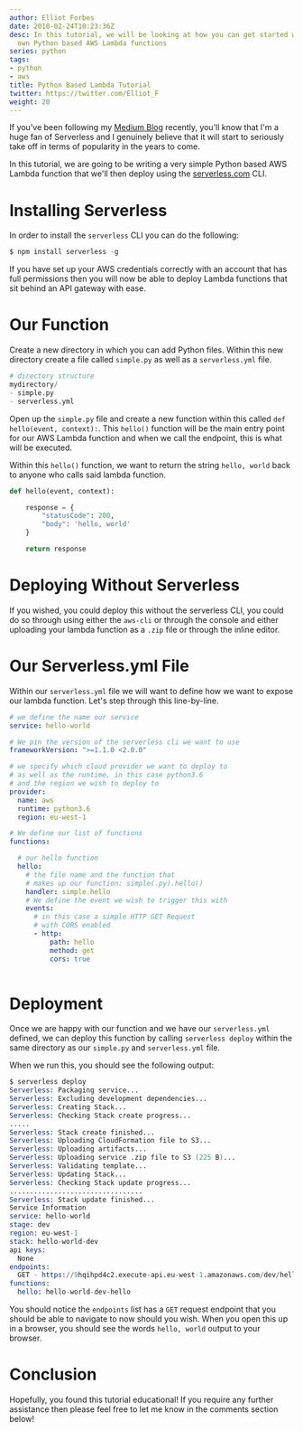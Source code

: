 ```yaml
---
author: Elliot Forbes
date: 2018-02-24T10:23:36Z
desc: In this tutorial, we will be looking at how you can get started writing your
  own Python based AWS Lambda functions
series: python
tags:
- python
- aws
title: Python Based Lambda Tutorial
twitter: https://twitter.com/Elliot_F
weight: 20
---
```


If you've been following my [Medium Blog](https://medium.com/@elliot_f) recently, you'll know that I'm a huge fan of Serverless and I genuinely believe that it will start to seriously take off in terms of popularity in the years to come.

In this tutorial, we are going to be writing a very simple Python based AWS Lambda function that we'll then deploy using the [serverless.com](https://serverless.com/) CLI.

# Installing Serverless

In order to install the `serverless` CLI you can do the following:

```s
$ npm install serverless -g
```    

If you have set up your AWS credentials correctly with an account that has full permissions then you will now be able to deploy Lambda functions that sit behind an API gateway with ease.

# Our Function

Create a new directory in which you can add Python files. Within this new directory create a file called `simple.py` as well as a `serverless.yml` file. 

```s
# directory structure
mydirectory/
- simple.py
- serverless.yml
```

Open up the `simple.py` file and create a new function within this called `def hello(event, context):`. This `hello()` function will be the main entry point for our AWS Lambda function and when we call the endpoint, this is what will be executed. 

Within this `hello()` function, we want to return the string `hello, world` back to anyone who calls said lambda function. 

```py
def hello(event, context):

    response = {
        "statusCode": 200,
        "body": 'hello, world'
    }

    return response
```

# Deploying Without Serverless

If you wished, you could deploy this without the serverless CLI, you could do so through using either the `aws-cli` or through the console and either uploading your lambda function as a `.zip` file or through the inline editor.

# Our Serverless.yml File

Within our `serverless.yml` file we will want to define how we want to expose our lambda function. Let's step through this line-by-line. 

```yaml
# we define the name our service
service: hello-world

# We pin the version of the serverless cli we want to use
frameworkVersion: ">=1.1.0 <2.0.0"

# we specify which cloud provider we want to deploy to
# as well as the runtime, in this case python3.6
# and the region we wish to deploy to
provider:
  name: aws
  runtime: python3.6
  region: eu-west-1

# We define our list of functions
functions:

  # our hello function
  hello:
    # the file name and the function that
    # makes up our function: simple(.py).hello()
    handler: simple.hello
    # We define the event we wish to trigger this with
    events:
      # in this case a simple HTTP GET Request
      # with CORS enabled 
      - http:
          path: hello
          method: get
          cors: true
          
```

# Deployment

Once we are happy with our function and we have our `serverless.yml` defined, we can deploy this function by calling `serverless deploy` within the same directory as our `simple.py` and `serverless.yml` file. 

When we run this, you should see the following output:

```s
$ serverless deploy
Serverless: Packaging service...
Serverless: Excluding development dependencies...
Serverless: Creating Stack...
Serverless: Checking Stack create progress...
.....
Serverless: Stack create finished...
Serverless: Uploading CloudFormation file to S3...
Serverless: Uploading artifacts...
Serverless: Uploading service .zip file to S3 (225 B)...
Serverless: Validating template...
Serverless: Updating Stack...
Serverless: Checking Stack update progress...
.................................
Serverless: Stack update finished...
Service Information
service: hello-world
stage: dev
region: eu-west-1
stack: hello-world-dev
api keys:
  None
endpoints:
  GET - https://9hqihpd4c2.execute-api.eu-west-1.amazonaws.com/dev/hello
functions:
  hello: hello-world-dev-hello
```

You should notice the `endpoints` list has a `GET` request endpoint that you should be able to navigate to now should you wish. When you open this up in a browser, you should see the words `hello, world` output to your browser.

# Conclusion

Hopefully, you found this tutorial educational! If you require any further assistance then please feel free to let me know in the comments section below! 

